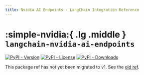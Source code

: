 ```yaml
---
title: Nvidia AI Endpoints - LangChain Integration Reference
---
```


# :simple-nvidia:{ .lg .middle } `langchain-nvidia-ai-endpoints`

[![PyPI - Version](https://img.shields.io/pypi/v/langchain-nvidia-ai-endpoints?label=%20)](https://pypi.org/project/langchain-nvidia-ai-endpoints/#history)
[![PyPI - License](https://img.shields.io/pypi/l/langchain-nvidia-ai-endpoints)](https://opensource.org/licenses/MIT)
[![PyPI - Downloads](https://img.shields.io/pepy/dt/langchain-nvidia-ai-endpoints)](https://pypistats.org/packages/langchain-nvidia-ai-endpoints)

This package ref has not yet been migrated to v1. See the [old ref](https://python.langchain.com/api_reference/nvidia_ai_endpoints/index.html).
